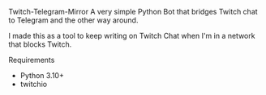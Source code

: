 Twitch-Telegram-Mirror
A very simple Python Bot that bridges Twitch chat to Telegram and the other way around.

I made this as a tool to keep writing on Twitch Chat when I'm in a network that blocks Twitch.

Requirements
- Python 3.10+
- twitchio
